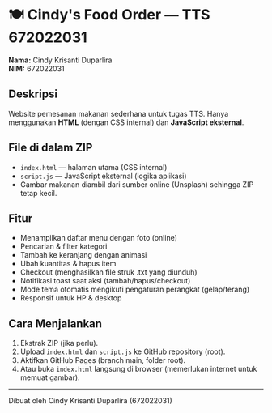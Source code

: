 # 🍽️ Cindy's Food Order — TTS 672022031

**Nama:** Cindy Krisanti Duparlira  
**NIM:** 672022031

## Deskripsi
Website pemesanan makanan sederhana untuk tugas TTS. Hanya menggunakan **HTML** (dengan CSS internal) dan **JavaScript eksternal**.

## File di dalam ZIP
- `index.html` — halaman utama (CSS internal)
- `script.js` — JavaScript eksternal (logika aplikasi)
- Gambar makanan diambil dari sumber online (Unsplash) sehingga ZIP tetap kecil.

## Fitur
- Menampilkan daftar menu dengan foto (online)
- Pencarian & filter kategori
- Tambah ke keranjang dengan animasi
- Ubah kuantitas & hapus item
- Checkout (menghasilkan file struk .txt yang diunduh)
- Notifikasi toast saat aksi (tambah/hapus/checkout)
- Mode tema otomatis mengikuti pengaturan perangkat (gelap/terang)
- Responsif untuk HP & desktop

## Cara Menjalankan
1. Ekstrak ZIP (jika perlu).
2. Upload `index.html` dan `script.js` ke GitHub repository (root).
3. Aktifkan GitHub Pages (branch main, folder root).
4. Atau buka `index.html` langsung di browser (memerlukan internet untuk memuat gambar).

---
Dibuat oleh Cindy Krisanti Duparlira (672022031)
